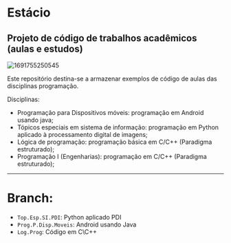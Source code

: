# Estácio
Projeto de código de trabalhos acadêmicos (aulas e estudos)
----------------------
![1691755250545](https://github.com/carlosbrunocb/estacio/assets/54155580/a61541a8-d5af-48a3-951f-63131dff2291)

Este repositório destina-se a armazenar exemplos de código de aulas das disciplinas programação.

Disciplinas:
  * Programação para Dispositivos móveis: programação em Android usando java;
  * Tópicos especiais em sistema de informação: programação em Python aplicado à processamento digital de imagens;
  * Lógica de programação: programação básica em C/C++ (Paradigma estruturado);
  * Programação I (Engenharias): programação em C/C++ (Paradigma estruturado);
 _____________________ 
 
# Branch:
 * `Top.Esp.SI.PDI`: Python aplicado PDI
 * `Prog.P.Disp.Moveis`: Android usando Java
 * `Log.Prog`: Código em C\C++
